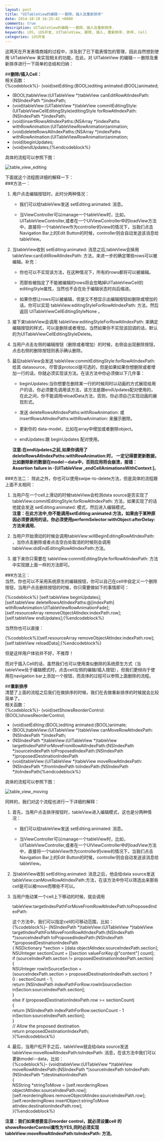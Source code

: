```yaml
---
layout: post
title: "UITableView的编辑－－删除，插入及重新排序"
date: 2014-10-10 16:25:42 +0800
comments: true
description: UITableView的编辑－－删除，插入及重新排序.
keywords: iOS, iOS开发, UITableView, 删除, 插入, 重新排序, 排序, Cell
categories: iOS开发
---
```

这两天在开发表情商城的过程中，涉及到了已下载表情包的管理，因此自然想到使用 UITableView 来实现相关的功能，在此，对 UITableView 的编辑－－删除及重新排序进行一下简单的总结和归纳：  
<!-- more -->
##**删除/插入Cell：**  
相关函数：  
{%codeblock%}- (void)setEditing:(BOOL)editing animated:(BOOL)animated;
- (BOOL)tableView:(UITableView *)tableView canEditRowAtIndexPath:(NSIndexPath *)indexPath;
- (void)tableView:(UITableView *)tableView commitEditingStyle:(UITableViewCellEditingStyle)editingStyle forRowAtIndexPath:(NSIndexPath *)indexPath;
- (void)insertRowsAtIndexPaths:(NSArray *)indexPaths withRowAnimation:(UITableViewRowAnimation)animation;
- (void)deleteRowsAtIndexPaths:(NSArray *)indexPaths withRowAnimation:(UITableViewRowAnimation)animation;
- (void)beginUpdates;
- (void)endUpdates;{%endcodeblock%}  

具体的流程可以参照下图：  

![table_view_editing](http://imnicblogphotos.qiniudn.com/table_view_editing.jpg)  

下面就这个流程图详细的解释一下：  
###方法一：
1. 用户点击编辑按钮时，此时分两种情况：
	* 我们可以给tableView发送 setEditing:animated: 消息。 
    
    * 当ViewController可以manage一个tableView时，比如，UITableViewController,或者在一个UIViewController中的loadView方法中，直接将一个tableView作为controller的view的情况下，当我们点击Navigation Bar上的Edit Button的时候，controller则会自动发送该消息给tableView。 

2. 当tableView收到 setEditing:animated: 消息之后,tableView会掉用 tableView:canEditRowAtIndexPath: 方法，来进一步的确定哪些rows可以被编辑。补充：

	* 你也可以不实现该方法，在这种情况下，所有的rows都将可以被编辑。  
	
	* 而那些被指定了不能被编辑的rows将会忽略掉UITableViewCell的 editingStyle属性，当然也不会在处于编辑状态时向后缩进。  
	
	* 如果你想让rows可以被编辑，但是又不想显示出编辑按钮如删除或增加的话，你可以实现 tableView:editingStyleForRowAtIndexPath: 方法，然后返回 UITableViewCellEditingStyleNone 。  

3. 接下来tableView会调用 tableView:editingStyleForRowAtIndexPath: 来确定编辑按钮的样式，可以是删除或者增加，当然如果你不实现该回调的话，默认的为UITableViewCellEditingStyleDelete。  
4. 当用户点击左侧的编辑按钮（删除或者增加）的时候，右侧会出现删除按钮，点击右侧的删除按钮则表示确认删除。  
 
5. 最后tableView会发送 tableView:commitEditingStyle:forRowAtIndexPath:给其 datasource，尽管该protocol是可选的，但是如果如果你想删除或者增加一行的话，你就必须实现该方法。在该方法中你必须做以下几件事：  
	+ beginUpdates:当你想要在删除某一行的时候同时以动画的方式展现给用户的话，你必须要先调用该方法，该方法是跟endUpdates配对使用的，在此之间，你不能调用reloadData方法，否则，你必须自己实现动画的展现形式。
	
	+ 发送 deleteRowsAtIndexPaths:withRowAnimation: 或 insertRowsAtIndexPaths:withRowAnimation: 来展示删除。  
	
	+ 更新你的 data-model，比如在array中增加或者删除object。 
	
	+ endUpdates:跟 beginUpdates 配对使用。  
	
	**注意:在endUpdates之前,如果你调用了 deleteRowsAtIndexPaths:withRowAnimation:时，
	一定记得要更新数据，比如删除新的数据在model－data中，否则应用将会崩溃，报错：  
	Assertion failure in -[UITableView _endCellAnimationsWithContext:]**。

###方法二：
除此之外，你也可以使用swipe-to-delete方法，但是具体的流程跟上面不太相同：  

1. 当用户在一个cell上滑动的时候tableView会检测data source是否实现了 tableView:commitEditingStyle:forRowAtIndexPath: 方法，如果实现了的话他就会发送 setEditing:animated: 模式，然后进入编辑模式。  
**注意：在此方法中,你不能调用setEditing:animated:方法，如果由于某种原因必须要调用的话，你必须使用performSelector:withObject:afterDelay:方法来调用**。  

2. 当用户开始滑动的时候会调用tableView:willBeginEditingRowAtIndexPath: ，当你点击删除或者点击空白处取消的时候则会调用 tableView:didEndEditingRowAtIndexPath:方法。  

3. 接下来你只需要在 tableView:commitEditingStyle:forRowAtIndexPath: 方法中实现跟上面一样的方法即可。

###方法三：  
当然，你也可以不采用系统原生的编辑按钮，你可以自己在cell中自定义一个删除按钮，当用户点击删除按钮的时候，你只需要做如下的事情即可：  

{%codeblock%} [self.tableView beginUpdates];  
[self.tableView deleteRowsAtIndexPaths:@[indexPath] withRowAnimation:UITableViewRowAnimationFade];  
[self.resourceArray removeObjectAtIndex:indexPath.row];  
[self.tableView endUpdates];{%endcodeblock%}  
    
当然你也可以直接：  

{%codeblock%}[self.resourceArray removeObjectAtIndex:indexPath.row];    
[self.tableView reloadData];{%endcodeblock%}  

但是这样用户体验并不好，不推荐！  

而对于插入Cell的话，虽然我们也可以使用类似删除的系统原生方式（当tableView处于编辑模式时，点击cell左侧的编辑/插入按钮），但我们更倾向于使用在navigation bar上添加一个按钮，而具体的过程可以参照上面删除的流程。  

##**重新排序**  
清楚了上面的流程之后我们在做排序的时候，我们在去做重新排序的时候就会比较简单了。  
相关函数：  
{%codeblock%}- (void)setShowsReorderControl:(BOOL)showsReorderControl;  
- (void)setEditing:(BOOL)editing animated:(BOOL)animate;  
- (BOOL)tableView:(UITableView *)tableView canMoveRowAtIndexPath:(NSIndexPath *)indexPath;  
- (NSIndexPath *)tableView:(UITableView *)tableView targetIndexPathForMoveFromRowAtIndexPath:(NSIndexPath *)sourceIndexPath toProposedIndexPath:(NSIndexPath *)proposedDestinationIndexPath  
- (void)tableView:(UITableView *)tableView moveRowAtIndexPath:(NSIndexPath *)fromIndexPath toIndexPath:(NSIndexPath *)toIndexPath{%endcodeblock%}  

具体的流程可以参照下图：  

![table_view_moving](http://imnicblogphotos.qiniudn.com/table_view_moving.jpg)  

同样的，我们对这个流程也进行一下详细的解释：  

1. 首先，当用户点击排序按钮时，tableView进入编辑模式，这也是分两种情况： 
 
	* 我们可以给tableView发送 setEditing:animated: 消息。 
    
    * 当ViewController可以manage一个tableView时，比如，UITableViewController,或者在一个UIViewController中的loadView方法中，直接将一个tableView作为controller的view的情况下，当我们点击Navigation Bar上的Edit Button的时候，controller则会自动发送该消息给tableView。 

2. 当tableView收到 setEditing:animated: 消息之后，他会给data source发送tableView:canMoveRowAtIndexPath:方法，在该方法中你可以筛选出来那些cell是可以被move而哪些不可以。  

3. 当用户拖动某一个cell上下移动的时候，就会调用  

    tableView:targetIndexPathForMoveFromRowAtIndexPath:toProposedIndexPath:  

    这个方法中，我们可以指定cell的可移动范围，比如：  
{%codeblock%}- (NSIndexPath *)tableView:(UITableView *)tableView
        targetIndexPathForMoveFromRowAtIndexPath:(NSIndexPath *)sourceIndexPath
        toProposedIndexPath:(NSIndexPath *)proposedDestinationIndexPath   
{
    NSDictionary *section = [data objectAtIndex:sourceIndexPath.section];  
    NSUInteger sectionCount = [[section valueForKey:@"content"] count];  
    if (sourceIndexPath.section != proposedDestinationIndexPath.section)   
    {  
        NSUInteger rowInSourceSection =  
             (sourceIndexPath.section > proposedDestinationIndexPath.section) ?  
               0 : sectionCount - 1;  
        return [NSIndexPath indexPathForRow:rowInSourceSection   inSection:sourceIndexPath.section];  
    }   
    else if (proposedDestinationIndexPath.row >= sectionCount)   
    {  
        return [NSIndexPath indexPathForRow:sectionCount - 1   inSection:sourceIndexPath.section];  
    }  
    // Allow the proposed destination.  
    return proposedDestinationIndexPath;  
}{%endcodeblock%}  

4. 最后，当用户松开手之后，tableView就会给data source发送 tableView:moveRowAtIndexPath:toIndexPath: 消息，在该方法中我们可以更新model－data，比如：  
{%codeblock%}- (void)tableView:(UITableView *)tableView moveRowAtIndexPath:(NSIndexPath *)sourceIndexPath toIndexPath:(NSIndexPath *)destinationIndexPath   
{  
    NSString *stringToMove = [self.reorderingRows objectAtIndex:sourceIndexPath.row];  
    [self.reorderingRows removeObjectAtIndex:sourceIndexPath.row];  
    [self.reorderingRows insertObject:stringToMove atIndex:destinationIndexPath.row];  
}{%endcodeblock%}  

**注意：我们如果想要显示reorder control，就必须设置cell 的 showsReorderControl属性为YES,同时必须实现tableView:moveRowAtIndexPath:toIndexPath: 方法**。  
